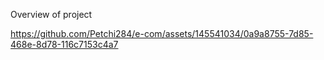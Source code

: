 Overview of project 


https://github.com/Petchi284/e-com/assets/145541034/0a9a8755-7d85-468e-8d78-116c7153c4a7




